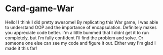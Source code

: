 # Card-game-War

Hello! I think I did pretty awesome!  By replicating this War game, I was able to understand OOP and the importance of encapsulation. Definitely makes you appreciate code better. I'm a little bummed that I didnt get it to run completely, but I'm fully confident I'll find the problem and solve. Or someone one else can see my code and figure it out. Either way I'm glad I made it this far!
